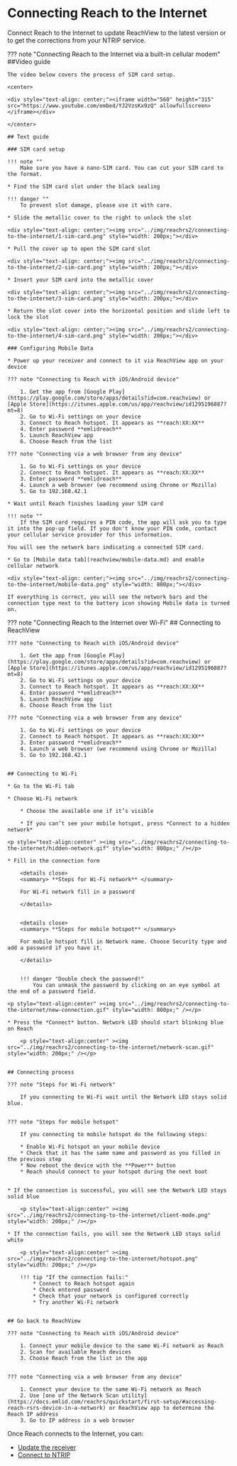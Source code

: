 # Connecting Reach to the Internet

Connect Reach to the Internet to update ReachView to the latest version or to get the corrections from your NTRIP service.

??? note "Connecting Reach to the Internet via a built-in cellular modem"
	##Video guide

	The video below covers the process of SIM card setup.

	<center>

	<div style="text-align: center;"><iframe width="560" height="315" src="https://www.youtube.com/embed/YJ2VzsKx9zQ" allowfullscreen></iframe></div>

	</center>

	## Text guide

	### SIM card setup

	!!! note ""
		Make sure you have a nano-SIM card. You can cut your SIM сard to the format.

	* Find the SIM card slot under the black sealing

	!!! danger ""
		To prevent slot damage, please use it with care.

	* Slide the metallic cover to the right to unlock the slot

	<div style="text-align: center;"><img src="../img/reachrs2/connecting-to-the-internet/1-sim-card.png" style="width: 200px;"></div>

	* Pull the cover up to open the SIM card slot

	<div style="text-align: center;"><img src="../img/reachrs2/connecting-to-the-internet/2-sim-card.png" style="width: 200px;"></div>

	* Insert your SIM card into the metallic cover

	<div style="text-align: center;"><img src="../img/reachrs2/connecting-to-the-internet/3-sim-card.png" style="width: 200px;"></div>

	* Return the slot cover into the horizontal position and slide left to lock the slot

	<div style="text-align: center;"><img src="../img/reachrs2/connecting-to-the-internet/4-sim-card.png" style="width: 200px;"></div>

	### Configuring Mobile Data

	* Power up your receiver and connect to it via ReachView app on your device

	??? note "Connecting to Reach with iOS/Android device"

		1. Get the app from [Google Play](https://play.google.com/store/apps/details?id=com.reachview) or [Apple Store](https://itunes.apple.com/us/app/reachview/id1295196887?mt=8)
		2. Go to Wi-Fi settings on your device
		3. Connect to Reach hotspot. It appears as **reach:XX:XX**
		4. Enter password **emlidreach**
		5. Launch ReachView app
		6. Choose Reach from the list

	??? note "Connecting via a web browser from any device"

		1. Go to Wi-Fi settings on your device
		2. Connect to Reach hotspot. It appears as **reach:XX:XX**
		3. Enter password **emlidreach**
		4. Launch a web browser (we recommend using Chrome or Mozilla)
		5. Go to 192.168.42.1

	* Wait until Reach finishes loading your SIM сard

	!!! note ""
		If the SIM сard requires a PIN code, the app will ask you to type it into the pop-up field. If you don't know your PIN code, contact your cellular service provider for this information.

	You will see the network bars indicating a connected SIM сard. 

	* Go to [Mobile data tab](reachview/mobile-data.md) and enable cellular network

	<div style="text-align: center;"><img src="../img/reachrs2/connecting-to-the-internet/mobile-data.png" style="width: 800px;"></div>

	If everything is correct, you will see the network bars and the connection type next to the battery icon showing Mobile data is turned on.

??? note "Connecting Reach to the Internet over Wi-Fi"
	## Connecting to ReachView

	??? note "Connecting to Reach with iOS/Android device"

		1. Get the app from [Google Play](https://play.google.com/store/apps/details?id=com.reachview) or [Apple Store](https://itunes.apple.com/us/app/reachview/id1295196887?mt=8)
		2. Go to Wi-Fi settings on your device
		3. Connect to Reach hotspot. It appears as **reach:XX:XX**
		4. Enter password **emlidreach**
		5. Launch ReachView app
		6. Choose Reach from the list

	??? note "Connecting via a web browser from any device"

		1. Go to Wi-Fi settings on your device
		2. Connect to Reach hotspot. It appears as **reach:XX:XX**
		3. Enter password **emlidreach**
		4. Launch a web browser (we recommend using Chrome or Mozilla)
		5. Go to 192.168.42.1


	## Connecting to Wi-Fi

	* Go to the Wi-Fi tab

	* Choose Wi-Fi network
		
		* Choose the available one if it’s visible
		
		* If you can’t see your mobile hotspot, press *Connect to a hidden network*

	<p style="text-align:center" ><img src="../img/reachrs2/connecting-to-the-internet/hidden-network.gif" style="width: 800px;" /></p>

	* Fill in the connection form
		
		<details close>
		<summary> **Steps for Wi-Fi network** </summary>

		For Wi-Fi network fill in a password

		</details>


		<details close>
		<summary> **Steps for mobile hotspot** </summary>

		For mobile hotspot fill in Network name. Choose Security type and add a password if you have it.

		</details>


		!!! danger "Double check the password!"
			You can unmask the password by clicking on an eye symbol at the end of a password field.

	<p style="text-align:center" ><img src="../img/reachrs2/connecting-to-the-internet/new-connection.gif" style="width: 800px;" /></p>

	* Press the *Connect* button. Network LED should start blinking blue on Reach

		<p style="text-align:center" ><img src="../img/reachrs2/connecting-to-the-internet/network-scan.gif" style="width: 200px;" /></p>


	## Connecting process

	??? note "Steps for Wi-Fi network"

		If you connecting to Wi-Fi wait until the Network LED stays solid blue.


	??? note "Steps for mobile hotspot"

		If you connecting to mobile hotspot do the following steps:

		* Enable Wi-Fi hotspot on your mobile device
		* Check that it has the same name and password as you filled in the previous step
		* Now reboot the device with the **Power** button
		* Reach should connect to your hotspot during the next boot


	* If the connection is successful, you will see the Network LED stays solid blue

		<p style="text-align:center" ><img src="../img/reachrs2/connecting-to-the-internet/client-mode.png" style="width: 200px;" /></p>

	* If the connection fails, you will see the Network LED stays solid white

		<p style="text-align:center" ><img src="../img/reachrs2/connecting-to-the-internet/hotspot.png" style="width: 200px;" /></p>

		!!! tip "If the connection fails:"
			* Connect to Reach hotspot again
			* Check entered password
			* Check that your network is configured correctly
			* Try another Wi-Fi network


	## Go back to ReachView

	??? note "Connecting to Reach with iOS/Android device"
		
		1. Connect your mobile device to the same Wi-Fi network as Reach
		2. Scan for available Reach devices
		3. Choose Reach from the list in the app


	??? note "Connecting via a web browser from any device"

		1. Connect your device to the same Wi-Fi network as Reach
		2. Use [one of the Network Scan utility](https://docs.emlid.com/reachrs/quickstart/first-setup/#accessing-reach-rsrs-device-in-a-network) or ReachView app to determine the Reach IP address 
		3. Go to IP address in a web browser


Once Reach connects to the Internet, you can:

* [Update the receiver](../reachview/settings/#check-app-version)
* [Connect to NTRIP](../ntrip-workflow/)
